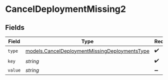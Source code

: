 # CancelDeploymentMissing2


## Fields

| Field                                                                                                | Type                                                                                                 | Required                                                                                             | Description                                                                                          |
| ---------------------------------------------------------------------------------------------------- | ---------------------------------------------------------------------------------------------------- | ---------------------------------------------------------------------------------------------------- | ---------------------------------------------------------------------------------------------------- |
| `type`                                                                                               | [models.CancelDeploymentMissingDeploymentsType](../models/canceldeploymentmissingdeploymentstype.md) | :heavy_check_mark:                                                                                   | N/A                                                                                                  |
| `key`                                                                                                | *string*                                                                                             | :heavy_check_mark:                                                                                   | N/A                                                                                                  |
| `value`                                                                                              | *string*                                                                                             | :heavy_minus_sign:                                                                                   | N/A                                                                                                  |
